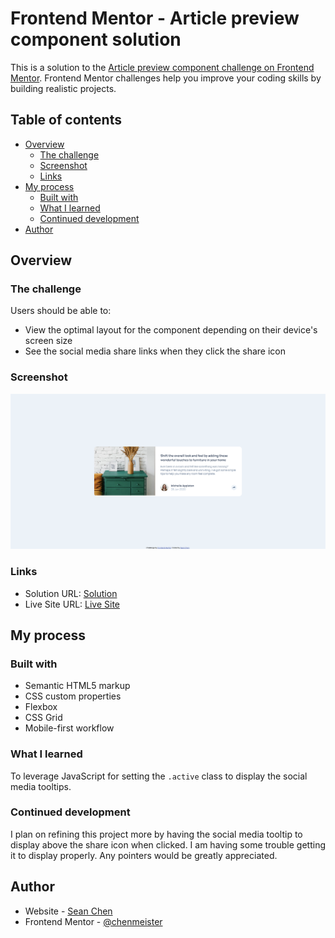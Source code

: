 # Frontend Mentor - Article preview component solution

This is a solution to the [Article preview component challenge on Frontend Mentor](https://www.frontendmentor.io/challenges/article-preview-component-dYBN_pYFT). Frontend Mentor challenges help you improve your coding skills by building realistic projects. 

## Table of contents

- [Overview](#overview)
  - [The challenge](#the-challenge)
  - [Screenshot](#screenshot)
  - [Links](#links)
- [My process](#my-process)
  - [Built with](#built-with)
  - [What I learned](#what-i-learned)
  - [Continued development](#continued-development)
- [Author](#author)

## Overview

### The challenge

Users should be able to:

- View the optimal layout for the component depending on their device's screen size
- See the social media share links when they click the share icon

### Screenshot

![](./Screenshot.png)


### Links

- Solution URL: [Solution](https://github.com/chenmeister/article-preview-component)
- Live Site URL: [Live Site](https://chenmeister.github.io/article-preview-component/)

## My process

### Built with

- Semantic HTML5 markup
- CSS custom properties
- Flexbox
- CSS Grid
- Mobile-first workflow

### What I learned

To leverage JavaScript for setting the `.active` class to display the social media tooltips. 

### Continued development

I plan on refining this project more by having the social media tooltip to display above the share icon when clicked. I am having some trouble getting it to display properly. Any pointers would be greatly appreciated.

## Author

- Website - [Sean Chen](https://chenmeister.github.io/)
- Frontend Mentor - [@chenmeister](https://www.frontendmentor.io/profile/chenmeister)
